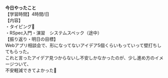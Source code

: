 **今日やったこと**<br>
【学習時間】4時間/日<br>
【内容】<br>
・タイピング🍦<br>
・RSpec入門・演習　システムスペック（途中）<br>
【振り返り・明日の目標】<br>
Webアプリ相談会で、形になってないアイデア5個くらいもっていって壁打ちしてもらった。<br>
これと言ったアイデア見つからないし不安しかなかったのが、少し進め方のイメージついて、<br>
不安軽減できてよかった🙂<br>